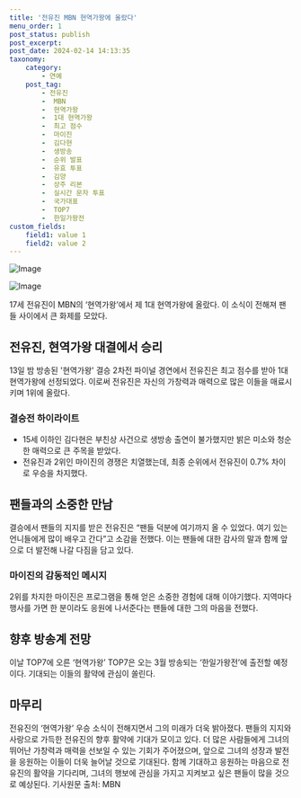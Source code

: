 ```yaml
---
title: '전유진 MBN 현역가왕에 올랐다'
menu_order: 1
post_status: publish
post_excerpt: 
post_date: 2024-02-14 14:13:35
taxonomy:
    category:
        - 연예
    post_tag:
        - 전유진
        -  MBN
        -  현역가왕
        -  1대 현역가왕
        -  최고 점수
        -  마이진
        -  김다현
        -  생방송
        -  순위 발표
        -  유효 투표
        -  김양
        -  상주 리본
        -  실시간 문자 투표
        -  국가대표
        -  TOP7
        -  한일가왕전
custom_fields:
    field1: value 1
    field2: value 2
---
```


![Image](https://ssl.pstatic.net/mimgnews/image/009/2024/02/14/0005258082_001_20240214084501021.jpeg?type=w540)

![Image](https://mimgnews.pstatic.net/image/009/2024/02/14/0005258082_002_20240214084501056.jpg?type=w540)

17세 전유진이 MBN의 ‘현역가왕’에서 제 1대 현역가왕에 올랐다. 이 소식이 전해져 팬들 사이에서 큰 화제를 모았다. 
## 전유진, 현역가왕 대결에서 승리
13일 밤 방송된 '현역가왕' 결승 2차전 파이널 경연에서 전유진은 최고 점수를 받아 1대 현역가왕에 선정되었다. 이로써 전유진은 자신의 가창력과 매력으로 많은 이들을 매료시키며 1위에 올랐다. 
### 결승전 하이라이트
- 15세 이하인 김다현은 부친상 사건으로 생방송 출연이 불가했지만 밝은 미소와 청순한 매력으로 큰 주목을 받았다.
- 전유진과 2위인 마이진의 경쟁은 치열했는데, 최종 순위에서 전유진이 0.7% 차이로 우승을 차지했다.
## 팬들과의 소중한 만남
결승에서 팬들의 지지를 받은 전유진은 “팬들 덕분에 여기까지 올 수 있었다. 여기 있는 언니들에게 많이 배우고 간다”고 소감을 전했다. 이는 팬들에 대한 감사의 말과 함께 앞으로 더 발전해 나갈 다짐을 담고 있다.
### 마이진의 감동적인 메시지
2위를 차지한 마이진은 프로그램을 통해 얻은 소중한 경험에 대해 이야기했다. 지역마다 행사를 가면 한 분이라도 응원에 나서준다는 팬들에 대한 그의 마음을 전했다.
## 향후 방송계 전망
이날 TOP7에 오른 ‘현역가왕’ TOP7은 오는 3월 방송되는 ‘한일가왕전’에 출전할 예정이다. 기대되는 이들의 활약에 관심이 쏠린다.
## 마무리
전유진의 ‘현역가왕’ 우승 소식이 전해지면서 그의 미래가 더욱 밝아졌다. 팬들의 지지와 사랑으로 가득한 전유진의 향후 활약에 기대가 모이고 있다. 더 많은 사람들에게 그녀의 뛰어난 가창력과 매력을 선보일 수 있는 기회가 주어졌으며, 앞으로 그녀의 성장과 발전을 응원하는 이들이 더욱 늘어날 것으로 기대된다. 함께 기대하고 응원하는 마음으로 전유진의 활약을 기다리며, 그녀의 행보에 관심을 가지고 지켜보고 싶은 팬들이 많을 것으로 예상된다. 기사원문 출처: MBN

